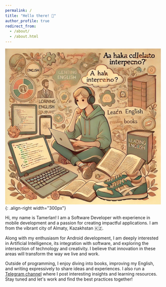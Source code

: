 ```yaml
---
permalink: /
title: "Hello there! 👋"
author_profile: true
redirect_from: 
  - /about/
  - /about.html
---
```


![a picture of a person engaged in education](/images/image.png){: .align-right width="300px"}

Hi, my name is Tamerlan! I am a Software Developer with experience in mobile development and a passion for creating impactful applications. I am from the vibrant city of Almaty, Kazakhstan 🇰🇿.

Along with my enthusiasm for Android development, I am deeply interested in Artificial Intelligence, its integration with software, and exploring the intersection of technology and creativity. I believe that innovation in these areas will transform the way we live and work.

Outside of programming, I enjoy diving into books, improving my English, and writing expressively to share ideas and experiences. I also run a [Telegram channel](https://t.me/paperlog) where I post interesting insights and learning resources.
Stay tuned and let's work and find the best practices together!